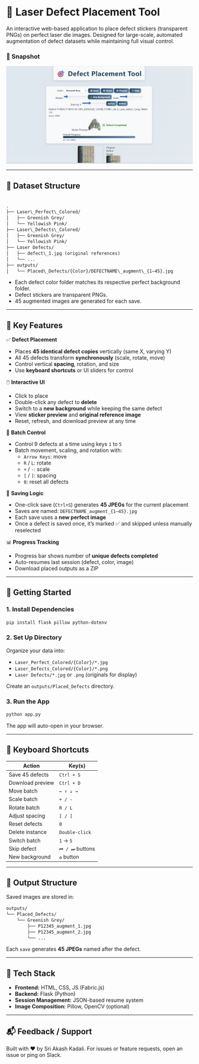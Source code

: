 # 🎯 Laser Defect Placement Tool

An interactive web-based application to place defect stickers (transparent PNGs) on perfect laser die images. Designed for large-scale, automated augmentation of defect datasets while maintaining full visual control.

### 🔹 Snapshot

![Demo](https://raw.githubusercontent.com/Akash-Kadali/Defect-Augmentation-Tool/main/frontend/static/assets/defect_augmentation_tool.png)



---

## 📁 Dataset Structure

```

.
├── Laser\_Perfect\_Colored/
│   ├── Greenish Grey/
│   └── Yellowish Pink/
├── Laser\_Defects\_Colored/
│   ├── Greenish Grey/
│   └── Yellowish Pink/
├── Laser Defects/
│   ├── defect\_1.jpg (original references)
│   └── ...
├── outputs/
│   └── Placed\_Defects/{Color}/DEFECTNAME\_augment\_{1–45}.jpg

````

- Each defect color folder matches its respective perfect background folder.
- Defect stickers are transparent PNGs.
- 45 augmented images are generated for each save.

---

## 🧠 Key Features

✅ **Defect Placement**
- Places **45 identical defect copies** vertically (same X, varying Y)
- All 45 defects transform **synchronously** (scale, rotate, move)
- Control vertical **spacing**, rotation, and size
- Use **keyboard shortcuts** or UI sliders for control

🖱️ **Interactive UI**
- Click to place
- Double-click any defect to **delete**
- Switch to a **new background** while keeping the same defect
- View **sticker preview** and **original reference image**
- Reset, refresh, and download preview at any time

🧮 **Batch Control**
- Control 9 defects at a time using keys `1` to `5`
- Batch movement, scaling, and rotation with:
  - `Arrow Keys`: move
  - `R` / `L`: rotate
  - `+` / `-`: scale
  - `[` / `]`: spacing
  - `0`: reset all defects

💾 **Saving Logic**
- One-click save (`Ctrl+S`) generates **45 JPEGs** for the current placement
- Saves are named: `DEFECTNAME_augment_{1–45}.jpg`
- Each save uses a **new perfect image**
- Once a defect is saved once, it’s marked ✅ and skipped unless manually reselected

📊 **Progress Tracking**
- Progress bar shows number of **unique defects completed**
- Auto-resumes last session (defect, color, image)
- Download placed outputs as a ZIP

---

## 🚀 Getting Started

### 1. Install Dependencies

```bash
pip install flask pillow python-dotenv
````

### 2. Set Up Directory

Organize your data into:

* `Laser_Perfect_Colored/{Color}/*.jpg`
* `Laser_Defects_Colored/{Color}/*.png`
* `Laser Defects/*.jpg` or `.png` (originals for display)

Create an `outputs/Placed_Defects` directory.

### 3. Run the App

```bash
python app.py
```

The app will auto-open in your browser.

---

## 🎹 Keyboard Shortcuts

| Action           | Key(s)          |
| ---------------- | --------------- |
| Save 45 defects  | `Ctrl + S`      |
| Download preview | `Ctrl + D`      |
| Move batch       | `← ↑ ↓ →`       |
| Scale batch      | `+ / -`         |
| Rotate batch     | `R / L`         |
| Adjust spacing   | `[ / ]`         |
| Reset defects    | `0`             |
| Delete instance  | `Double-click`  |
| Switch batch     | `1` → `5`       |
| Skip defect      | `⏮ / ⏭` buttons |
| New background   | `♻️` button     |

---

## 📂 Output Structure

Saved images are stored in:

```
outputs/
└── Placed_Defects/
    └── Greenish Grey/
        ├── P12345_augment_1.jpg
        ├── P12345_augment_2.jpg
        └── ...
```

Each `save` generates **45 JPEGs** named after the defect.

---

## 🧩 Tech Stack

* **Frontend:** HTML, CSS, JS (Fabric.js)
* **Backend:** Flask (Python)
* **Session Management:** JSON-based resume system
* **Image Composition:** Pillow, OpenCV (optional)

---

## 📬 Feedback / Support

Built with ❤️ by Sri Akash Kadali. For issues or feature requests, open an issue or ping on Slack.
